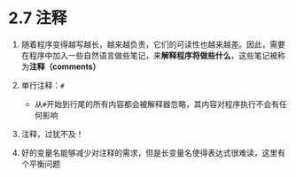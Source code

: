 # 2.7 注释


1. 随着程序变得越写越长，越来越负责，它们的可读性也越来越差。因此，需要在程序中加入一些自然语言做些笔记，来**解释程序将做些什么**，这些笔记被称为**注释（comments）**

2. 单行注释：`#`
   + 从`#`开始到行尾的所有内容都会被解释器忽略，其内容对程序执行不会有任何影响

3. 注释，过犹不及！

4. 好的变量名能够减少对注释的需求，但是长变量名使得表达式很难读，这里有个平衡问题


